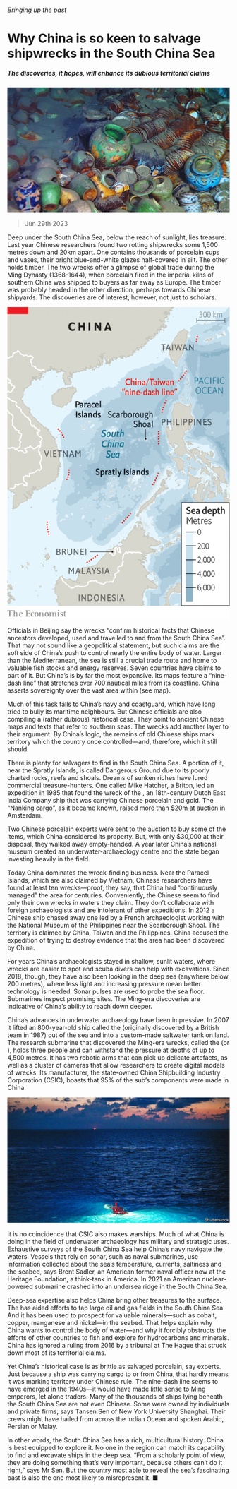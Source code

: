 ###### Bringing up the past

# Why China is so keen to salvage shipwrecks in the South China Sea 

##### The discoveries, it hopes, will enhance its dubious territorial claims 

![image](images/20230701_CNP001.jpg) 

> Jun 29th 2023 

Deep under the South China Sea, below the reach of sunlight, lies treasure. Last year Chinese researchers found two rotting shipwrecks some 1,500 metres down and 20km apart. One contains thousands of porcelain cups and vases, their bright blue-and-white glazes half-covered in silt. The other holds timber. The two wrecks offer a glimpse of global trade during the Ming Dynasty (1368-1644), when porcelain fired in the imperial kilns of southern China was shipped to buyers as far away as Europe. The timber was probably headed in the other direction, perhaps towards Chinese shipyards. The discoveries are of interest, however, not just to scholars.

![image](images/20230701_CNM938.png) 


Officials in Beijing say the wrecks “confirm historical facts that Chinese ancestors developed, used and travelled to and from the South China Sea”. That may not sound like a geopolitical statement, but such claims are the soft side of China’s push to control nearly the entire body of water. Larger than the Mediterranean, the sea is still a crucial trade route and home to valuable fish stocks and energy reserves. Seven countries have claims to part of it. But China’s is by far the most expansive. Its maps feature a “nine-dash line” that stretches over 700 nautical miles from its coastline. China asserts sovereignty over the vast area within (see map).

Much of this task falls to China’s navy and coastguard, which have long tried to bully its maritime neighbours. But Chinese officials are also compiling a (rather dubious) historical case. They point to ancient Chinese maps and texts that refer to southern seas. The wrecks add another layer to their argument. By China’s logic, the remains of old Chinese ships mark territory which the country once controlled—and, therefore, which it still should.

There is plenty for salvagers to find in the South China Sea. A portion of it, near the Spratly Islands, is called Dangerous Ground due to its poorly charted rocks, reefs and shoals. Dreams of sunken riches have lured commercial treasure-hunters. One called Mike Hatcher, a Briton, led an expedition in 1985 that found the wreck of the , an 18th-century Dutch East India Company ship that was carrying Chinese porcelain and gold. The “Nanking cargo”, as it became known, raised more than $20m at auction in Amsterdam. 

Two Chinese porcelain experts were sent to the auction to buy some of the items, which China considered its property. But, with only $30,000 at their disposal, they walked away empty-handed. A year later China’s national museum created an underwater-archaeology centre and the state began investing heavily in the field.

Today China dominates the wreck-finding business. Near the Paracel Islands, which are also claimed by Vietnam, Chinese researchers have found at least ten wrecks—proof, they say, that China had “continuously managed” the area for centuries. Conveniently, the Chinese seem to find only their own wrecks in waters they claim. They don’t collaborate with foreign archaeologists and are intolerant of other expeditions. In 2012 a Chinese ship chased away one led by a French archaeologist working with the National Museum of the Philippines near the Scarborough Shoal. The territory is claimed by China, Taiwan and the Philippines. China accused the expedition of trying to destroy evidence that the area had been discovered by China. 

For years China’s archaeologists stayed in shallow, sunlit waters, where wrecks are easier to spot and scuba divers can help with excavations. Since 2018, though, they have also been looking in the deep sea (anywhere below 200 metres), where less light and increasing pressure mean better technology is needed. Sonar pulses are used to probe the sea floor. Submarines inspect promising sites. The Ming-era discoveries are indicative of China’s ability to reach down deeper.

China’s advances in underwater archaeology have been impressive. In 2007 it lifted an 800-year-old ship called the  (originally discovered by a British team in 1987) out of the sea and into a custom-made saltwater tank on land. The research submarine that discovered the Ming-era wrecks, called the  (or ), holds three people and can withstand the pressure at depths of up to 4,500 metres. It has two robotic arms that can pick up delicate artefacts, as well as a cluster of cameras that allow researchers to create digital models of wrecks. Its manufacturer, the state-owned China Shipbuilding Industry Corporation (CSIC), boasts that 95% of the sub’s components were made in China.

![image](images/20230701_CNP002.jpg) 


It is no coincidence that CSIC also makes warships. Much of what China is doing in the field of underwater archaeology has military and strategic uses. Exhaustive surveys of the South China Sea help China’s navy navigate the waters. Vessels that rely on sonar, such as naval submarines, use information collected about the sea’s temperature, currents, saltiness and the seabed, says Brent Sadler, an American former naval officer now at the Heritage Foundation, a think-tank in America. In 2021 an American nuclear-powered submarine crashed into an undersea ridge in the South China Sea.

Deep-sea expertise also helps China bring other treasures to the surface. The  has aided efforts to tap large oil and gas fields in the South China Sea. And it has been used to prospect for valuable minerals—such as cobalt, copper, manganese and nickel—in the seabed. That helps explain why China wants to control the body of water—and why it forcibly obstructs the efforts of other countries to fish and explore for hydrocarbons and minerals. China has ignored a ruling from 2016 by a tribunal at The Hague that struck down most of its territorial claims.

Yet China’s historical case is as brittle as salvaged porcelain, say experts. Just because a ship was carrying cargo to or from China, that hardly means it was marking territory under Chinese rule. The nine-dash line seems to have emerged in the 1940s—it would have made little sense to Ming emperors, let alone traders. Many of the thousands of ships lying beneath the South China Sea are not even Chinese. Some were owned by individuals and private firms, says Tansen Sen of New York University Shanghai. Their crews might have hailed from across the Indian Ocean and spoken Arabic, Persian or Malay.

In other words, the South China Sea has a rich, multicultural history. China is best equipped to explore it. No one in the region can match its capability to find and excavate ships in the deep sea. “From a scholarly point of view, they are doing something that’s very important, because others can’t do it right,” says Mr Sen. But the country most able to reveal the sea’s fascinating past is also the one most likely to misrepresent it. ■


